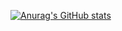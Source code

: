 [![Anurag's GitHub stats](https://github-readme-stats.vercel.app/api?username=LuisGustavoCZP)](https://github.com/anuraghazra/github-readme-stats)
